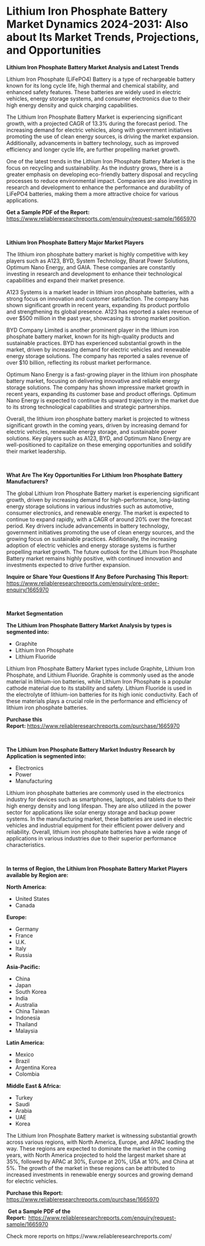 <p><h1>Lithium Iron Phosphate Battery Market Dynamics 2024-2031: Also about Its Market Trends, Projections, and Opportunities</h1></p><p><strong>Lithium Iron Phosphate Battery Market Analysis and Latest Trends</strong></p>
<p><p>Lithium Iron Phosphate (LiFePO4) Battery is a type of rechargeable battery known for its long cycle life, high thermal and chemical stability, and enhanced safety features. These batteries are widely used in electric vehicles, energy storage systems, and consumer electronics due to their high energy density and quick charging capabilities.</p><p>The Lithium Iron Phosphate Battery Market is experiencing significant growth, with a projected CAGR of 13.3% during the forecast period. The increasing demand for electric vehicles, along with government initiatives promoting the use of clean energy sources, is driving the market expansion. Additionally, advancements in battery technology, such as improved efficiency and longer cycle life, are further propelling market growth.</p><p>One of the latest trends in the Lithium Iron Phosphate Battery Market is the focus on recycling and sustainability. As the industry grows, there is a greater emphasis on developing eco-friendly battery disposal and recycling processes to reduce environmental impact. Companies are also investing in research and development to enhance the performance and durability of LiFePO4 batteries, making them a more attractive choice for various applications.</p></p>
<p><strong>Get a Sample PDF of the Report:&nbsp;</strong> <a href="https://www.reliableresearchreports.com/enquiry/request-sample/1665970">https://www.reliableresearchreports.com/enquiry/request-sample/1665970</a></p>
<p>&nbsp;</p>
<p><strong>Lithium Iron Phosphate Battery Major Market Players</strong></p>
<p><p>The lithium iron phosphate battery market is highly competitive with key players such as A123, BYD, System Technology, Bharat Power Solutions, Optimum Nano Energy, and GAIA. These companies are constantly investing in research and development to enhance their technological capabilities and expand their market presence.</p><p>A123 Systems is a market leader in lithium iron phosphate batteries, with a strong focus on innovation and customer satisfaction. The company has shown significant growth in recent years, expanding its product portfolio and strengthening its global presence. A123 has reported a sales revenue of over $500 million in the past year, showcasing its strong market position.</p><p>BYD Company Limited is another prominent player in the lithium iron phosphate battery market, known for its high-quality products and sustainable practices. BYD has experienced substantial growth in the market, driven by increasing demand for electric vehicles and renewable energy storage solutions. The company has reported a sales revenue of over $10 billion, reflecting its robust market performance.</p><p>Optimum Nano Energy is a fast-growing player in the lithium iron phosphate battery market, focusing on delivering innovative and reliable energy storage solutions. The company has shown impressive market growth in recent years, expanding its customer base and product offerings. Optimum Nano Energy is expected to continue its upward trajectory in the market due to its strong technological capabilities and strategic partnerships.</p><p>Overall, the lithium iron phosphate battery market is projected to witness significant growth in the coming years, driven by increasing demand for electric vehicles, renewable energy storage, and sustainable power solutions. Key players such as A123, BYD, and Optimum Nano Energy are well-positioned to capitalize on these emerging opportunities and solidify their market leadership.</p></p>
<p>&nbsp;</p>
<p><strong>What Are The Key Opportunities For Lithium Iron Phosphate Battery Manufacturers?</strong></p>
<p><p>The global Lithium Iron Phosphate Battery market is experiencing significant growth, driven by increasing demand for high-performance, long-lasting energy storage solutions in various industries such as automotive, consumer electronics, and renewable energy. The market is expected to continue to expand rapidly, with a CAGR of around 20% over the forecast period. Key drivers include advancements in battery technology, government initiatives promoting the use of clean energy sources, and the growing focus on sustainable practices. Additionally, the increasing adoption of electric vehicles and energy storage systems is further propelling market growth. The future outlook for the Lithium Iron Phosphate Battery market remains highly positive, with continued innovation and investments expected to drive further expansion.</p></p>
<p><strong>Inquire or Share Your Questions If Any Before Purchasing This Report:</strong> <a href="https://www.reliableresearchreports.com/enquiry/pre-order-enquiry/1665970">https://www.reliableresearchreports.com/enquiry/pre-order-enquiry/1665970</a></p>
<p>&nbsp;</p>
<p><strong>Market Segmentation</strong></p>
<p><strong>The Lithium Iron Phosphate Battery Market Analysis by types is segmented into:</strong></p>
<p><ul><li>Graphite</li><li>Lithium Iron Phosphate</li><li>Lithium Fluoride</li></ul></p>
<p><p>Lithium Iron Phosphate Battery Market types include Graphite, Lithium Iron Phosphate, and Lithium Fluoride. Graphite is commonly used as the anode material in lithium-ion batteries, while Lithium Iron Phosphate is a popular cathode material due to its stability and safety. Lithium Fluoride is used in the electrolyte of lithium-ion batteries for its high ionic conductivity. Each of these materials plays a crucial role in the performance and efficiency of lithium iron phosphate batteries.</p></p>
<p><strong>Purchase this Report:&nbsp;</strong><a href="https://www.reliableresearchreports.com/purchase/1665970">https://www.reliableresearchreports.com/purchase/1665970</a></p>
<p>&nbsp;</p>
<p><strong>The Lithium Iron Phosphate Battery Market Industry Research by Application is segmented into:</strong></p>
<p><ul><li>Electronics</li><li>Power</li><li>Manufacturing</li></ul></p>
<p><p>Lithium iron phosphate batteries are commonly used in the electronics industry for devices such as smartphones, laptops, and tablets due to their high energy density and long lifespan. They are also utilized in the power sector for applications like solar energy storage and backup power systems. In the manufacturing market, these batteries are used in electric vehicles and industrial equipment for their efficient power delivery and reliability. Overall, lithium iron phosphate batteries have a wide range of applications in various industries due to their superior performance characteristics.</p></p>
<p>&nbsp;</p>
<p><strong>In terms of Region, the Lithium Iron Phosphate Battery Market Players available by Region are:</strong></p>
<p>
    <p> <strong> North America: </strong>
        <ul>
            <li>United States</li>
            <li>Canada</li>
        </ul>
        </p> 
    <p> <strong> Europe: </strong>
        <ul>
            <li>Germany</li>
            <li>France</li>
            <li>U.K.</li>
            <li>Italy</li>
            <li>Russia</li>
        </ul>
        </p> 
    <p> <strong> Asia-Pacific: </strong>
        <ul>
            <li>China</li>
            <li>Japan</li>
            <li>South Korea</li>
            <li>India</li>
            <li>Australia</li>
            <li>China Taiwan</li>
            <li>Indonesia</li>
            <li>Thailand</li>
            <li>Malaysia</li>
        </ul>
        </p> 
    <p> <strong> Latin America: </strong>
        <ul>
            <li>Mexico</li>
            <li>Brazil</li>
            <li>Argentina Korea</li>
            <li>Colombia</li>
        </ul>
        </p> 
    <p> <strong> Middle East & Africa: </strong>
        <ul>
            <li>Turkey</li>
            <li>Saudi</li>
            <li>Arabia</li>
            <li>UAE</li>
            <li>Korea</li>
        </ul>
    </p>
    </p>
<p><p>The Lithium Iron Phosphate Battery market is witnessing substantial growth across various regions, with North America, Europe, and APAC leading the way. These regions are expected to dominate the market in the coming years, with North America projected to hold the largest market share at 35%, followed by APAC at 30%, Europe at 20%, USA at 10%, and China at 5%. The growth of the market in these regions can be attributed to increased investments in renewable energy sources and growing demand for electric vehicles.</p></p>
<p><strong>Purchase this Report: </strong><a href="https://www.reliableresearchreports.com/purchase/1665970">https://www.reliableresearchreports.com/purchase/1665970</a></p>
<p>&nbsp;<strong>Get a Sample PDF of the Report:&nbsp;&nbsp;</strong><a href="https://www.reliableresearchreports.com/enquiry/request-sample/1665970">https://www.reliableresearchreports.com/enquiry/request-sample/1665970</a></p>
<p><strong></strong></p>
<p>Check more reports on https://www.reliableresearchreports.com/</p>